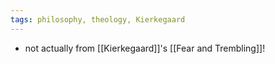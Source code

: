 ```yaml
---
tags: philosophy, theology, Kierkegaard
---
```


- not actually from [[Kierkegaard]]'s [[Fear and Trembling]]!